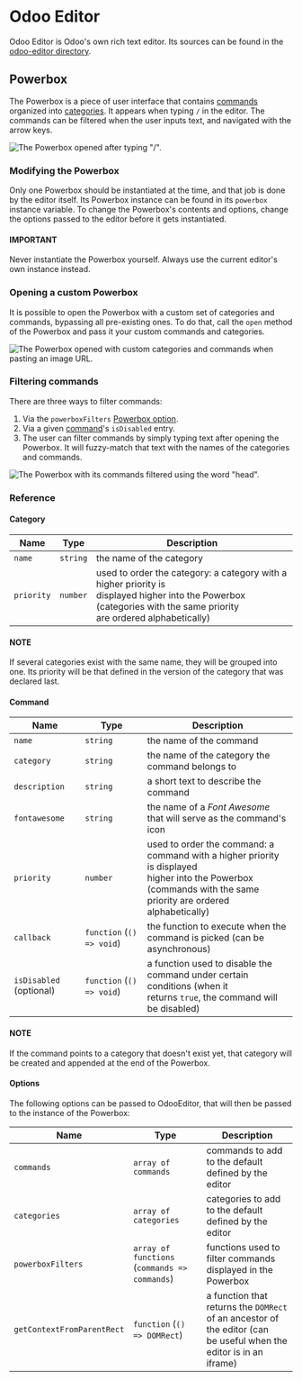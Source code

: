 # Odoo Editor

Odoo Editor is Odoo's own rich text editor. Its sources can be found in the
[odoo-editor directory](https://github.com/odoo/odoo/blob/17.0/addons/web_editor/static/src/js/editor/odoo-editor).

## Powerbox

The Powerbox is a piece of user interface that contains
[commands](#reference-frontend-odoo-editor-powerbox-command) organized
into [categories](#reference-frontend-odoo-editor-powerbox-category). It
appears when typing `/` in the editor. The commands can be filtered when the
user inputs text, and navigated with the arrow keys.

![The Powerbox opened after typing "/".](developer/reference/frontend/odoo_editor/powerbox.png)

### Modifying the Powerbox

Only one Powerbox should be instantiated at the time, and that job is done by
the editor itself. Its Powerbox instance can be found in its `powerbox` instance
variable.
To change the Powerbox's contents and options, change the options passed to the
editor before it gets instantiated.

#### IMPORTANT
Never instantiate the Powerbox yourself. Always use the current editor's own
instance instead.

### Opening a custom Powerbox

It is possible to open the Powerbox with a custom set of categories and
commands, bypassing all pre-existing ones. To do that, call the `open` method of
the Powerbox and pass it your custom commands and categories.

![The Powerbox opened with custom categories and commands when pasting an
image URL.](developer/reference/frontend/odoo_editor/powerbox-custom.png)

### Filtering commands

There are three ways to filter commands:

1. Via the `powerboxFilters`
   [Powerbox option](#reference-frontend-odoo-editor-powerbox-options).
2. Via a given
   [command](#reference-frontend-odoo-editor-powerbox-command)'s
   `isDisabled` entry.
3. The user can filter commands by simply typing text after opening the
   Powerbox. It will fuzzy-match that text with the names of the categories and
   commands.

![The Powerbox with its commands filtered using the word "head".](developer/reference/frontend/odoo_editor/powerbox-filtered.png)

### Reference

<a id="reference-frontend-odoo-editor-powerbox-category"></a>

#### Category

| Name       | Type     | Description                                                                                                                                                                |
|------------|----------|----------------------------------------------------------------------------------------------------------------------------------------------------------------------------|
| `name`     | `string` | the name of the category                                                                                                                                                   |
| `priority` | `number` | used to order the category: a category with a higher priority is<br/>displayed higher into the Powerbox (categories with the same priority<br/>are ordered alphabetically) |

#### NOTE
If several categories exist with the same name, they will be grouped into
one. Its priority will be that defined in the version of the category that
was declared last.

<a id="reference-frontend-odoo-editor-powerbox-command"></a>

#### Command

| Name                    | Type                      | Description                                                                                                                                                            |
|-------------------------|---------------------------|------------------------------------------------------------------------------------------------------------------------------------------------------------------------|
| `name`                  | `string`                  | the name of the command                                                                                                                                                |
| `category`              | `string`                  | the name of the category the command belongs to                                                                                                                        |
| `description`           | `string`                  | a short text to describe the command                                                                                                                                   |
| `fontawesome`           | `string`                  | the name of a *Font Awesome* that will serve as the command's icon                                                                                                     |
| `priority`              | `number`                  | used to order the command: a command with a higher priority is displayed<br/>higher into the Powerbox (commands with the same priority are ordered<br/>alphabetically) |
| `callback`              | `function` (`() => void`) | the function to execute when the command is picked (can be asynchronous)                                                                                               |
| `isDisabled` (optional) | `function` (`() => void`) | a function used to disable the command under certain conditions (when it<br/>returns `true`, the command will be disabled)                                             |

#### NOTE
If the command points to a category that doesn't exist yet, that category
will be created and appended at the end of the Powerbox.

<a id="reference-frontend-odoo-editor-powerbox-options"></a>

#### Options

The following options can be passed to OdooEditor, that will then be passed to
the instance of the Powerbox:

| Name                       | Type                                          | Description                                                                                                            |
|----------------------------|-----------------------------------------------|------------------------------------------------------------------------------------------------------------------------|
| `commands`                 | `array of commands`                           | commands to add to the default defined by the editor                                                                   |
| `categories`               | `array of categories`                         | categories to add to the default defined by the editor                                                                 |
| `powerboxFilters`          | `array of functions` (`commands => commands`) | functions used to filter commands displayed in the Powerbox                                                            |
| `getContextFromParentRect` | `function` (`() => DOMRect`)                  | a function that returns the `DOMRect` of an ancestor of the editor (can<br/>be useful when the editor is in an iframe) |
